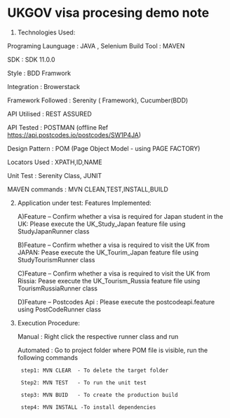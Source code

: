 # UKGOV visa procesing demo note

1. Technologies Used:

Programing Launguage : JAVA , Selenium 
Build Tool           : MAVEN

SDK                  : SDK 11.0.0

Style                : BDD Framwork

Integration          : Browerstack 

Framework Followed   : Serenity ( Framework), Cucumber(BDD)

API Utilised         : REST ASSURED

API Tested           : POSTMAN (offline Ref https://api.postcodes.io/postcodes/SW1P4JA)

Design Pattern       : POM (Page Object Model - using PAGE FACTORY)

Locators Used        : XPATH,ID,NAME

Unit Test            : Serenity Class, JUNIT

MAVEN commands       : MVN CLEAN,TEST,INSTALL,BUILD

2. Application under test: Features Implemented:

    A)Feature – Confirm whether a visa is required for Japan student in the UK: Please execute the UK_Study_Japan 
    feature file using StudyJapanRunner class
  
    B)Feature – Confirm whether a visa is required to visit the UK from JAPAN: Pease execute the UK_Tourim_Japan 
     feature file using StudyTourismRunner class   

    C)Feature – Confirm whether a visa is required to visit the UK from Rissia: Pease execute the UK_Tourism_Russia 
     feature file using TourismRussiaRunner class  

    D)Feature – Postcodes Api : Please execute the postcodeapi.feature using PostCodeRunner class
    
3. Execution Procedure:

    Manual : Right click the respective runner class and run
    
    Automated : Go to project folder where POM file is visible, run the following commands
    
        step1: MVN CLEAR  - To delete the target folder
        
        Step2: MVN TEST   - To run the unit test
        
        step3: MVN BUID   - To create the production build
        
        step4: MVN INSTALL -To install dependencies
        




        
          
          


 

